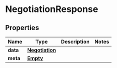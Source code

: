 
# NegotiationResponse

## Properties
Name | Type | Description | Notes
------------ | ------------- | ------------- | -------------
**data** | [**Negotiation**](Negotiation.md) |  | 
**meta** | [**Empty**](Empty.md) |  | 



